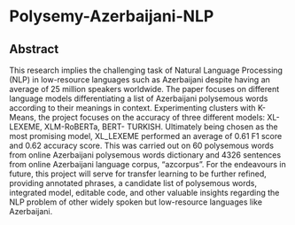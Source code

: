 # Polysemy-Azerbaijani-NLP

## Abstract

This research implies the challenging task of Natural Language Processing (NLP) in low-resource languages such as Azerbaijani despite having an average of 25 million speakers worldwide. The paper focuses on different language models differentiating a list of Azerbaijani polysemous words according to their meanings in context. Experimenting clusters with K-Means, the project focuses on the accuracy of three different models: XL-LEXEME, XLM-RoBERTa, BERT- TURKISH. Ultimately being chosen as the most promising model, XL_LEXEME performed an average of 0.61 F1 score and 0.62 accuracy score. This was carried out on 60 polysemous words from online Azerbaijani polysemous words dictionary and 4326 sentences from online Azerbaijani language corpus, “azcorpus”. For the endeavours in future, this project will serve for transfer learning to be further refined, providing annotated phrases, a candidate list of polysemous words, integrated model, editable code, and other valuable insights regarding the NLP problem of other widely spoken but low-resource languages like Azerbaijani.
